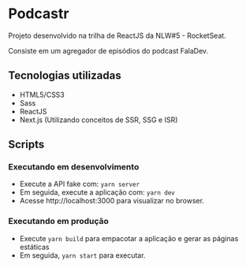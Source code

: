 # Podcastr

Projeto desenvolvido na trilha de ReactJS da NLW#5 - RocketSeat.

Consiste em um agregador de episódios do podcast FalaDev.

## Tecnologias utilizadas

- HTML5/CSS3
- Sass
- ReactJS
- Next.js (Utilizando conceitos de SSR, SSG e ISR)

## Scripts

### Executando em desenvolvimento

- Execute a API fake com: `yarn server` 
- Em seguida, execute a aplicação com: `yarn dev`
- Acesse http://localhost:3000 para visualizar no browser.

### Executando em produção

- Execute `yarn build` para empacotar a aplicação e gerar as páginas estáticas
- Em seguida, `yarn start` para executar.
